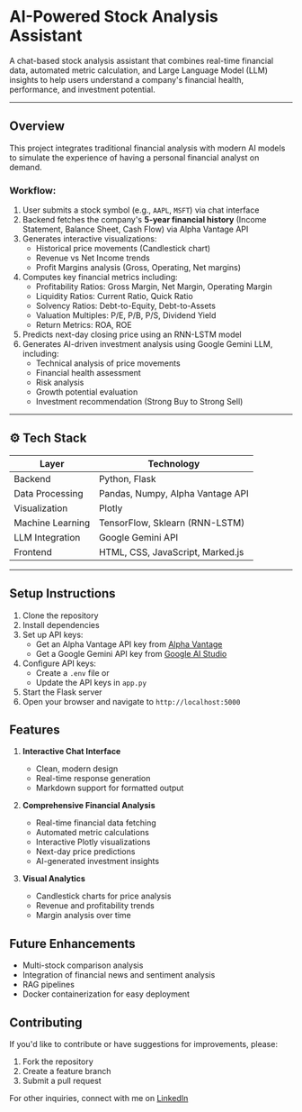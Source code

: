 # AI-Powered Stock Analysis Assistant

A chat-based stock analysis assistant that combines real-time financial data, automated metric calculation, and Large Language Model (LLM) insights to help users understand a company's financial health, performance, and investment potential.

---

## Overview

This project integrates traditional financial analysis with modern AI models to simulate the experience of having a personal financial analyst on demand.

### Workflow:

1. User submits a stock symbol (e.g., `AAPL`, `MSFT`) via chat interface
2. Backend fetches the company's **5-year financial history** (Income Statement, Balance Sheet, Cash Flow) via Alpha Vantage API
3. Generates interactive visualizations:
    - Historical price movements (Candlestick chart)
    - Revenue vs Net Income trends
    - Profit Margins analysis (Gross, Operating, Net margins)
4. Computes key financial metrics including:
    - Profitability Ratios: Gross Margin, Net Margin, Operating Margin
    - Liquidity Ratios: Current Ratio, Quick Ratio
    - Solvency Ratios: Debt-to-Equity, Debt-to-Assets
    - Valuation Multiples: P/E, P/B, P/S, Dividend Yield
    - Return Metrics: ROA, ROE
5. Predicts next-day closing price using an RNN-LSTM model
6. Generates AI-driven investment analysis using Google Gemini LLM, including:
    - Technical analysis of price movements
    - Financial health assessment
    - Risk analysis
    - Growth potential evaluation
    - Investment recommendation (Strong Buy to Strong Sell)

---

## ⚙️ Tech Stack

| Layer             | Technology                         |
|-------------------|-------------------------------------|
| Backend           | Python, Flask                      |
| Data Processing   | Pandas, Numpy, Alpha Vantage API   |
| Visualization     | Plotly                            |
| Machine Learning  | TensorFlow, Sklearn (RNN-LSTM)    |
| LLM Integration   | Google Gemini API                  |
| Frontend          | HTML, CSS, JavaScript, Marked.js   |

---

## Setup Instructions

1. Clone the repository
2. Install dependencies
3. Set up API keys:
   - Get an Alpha Vantage API key from [Alpha Vantage](https://www.alphavantage.co/)
   - Get a Google Gemini API key from [Google AI Studio](https://ai.google.dev/)
4. Configure API keys:
   - Create a `.env` file or
   - Update the API keys in `app.py`
5. Start the Flask server
6. Open your browser and navigate to `http://localhost:5000`

## Features

1. **Interactive Chat Interface**
   - Clean, modern design
   - Real-time response generation
   - Markdown support for formatted output

2. **Comprehensive Financial Analysis**
   - Real-time financial data fetching
   - Automated metric calculations
   - Interactive Plotly visualizations
   - Next-day price predictions
   - AI-generated investment insights

3. **Visual Analytics**
   - Candlestick charts for price analysis
   - Revenue and profitability trends
   - Margin analysis over time

## Future Enhancements

- Multi-stock comparison analysis
- Integration of financial news and sentiment analysis
- RAG pipelines
- Docker containerization for easy deployment

## Contributing

If you'd like to contribute or have suggestions for improvements, please:
1. Fork the repository
2. Create a feature branch
3. Submit a pull request

For other inquiries, connect with me on [LinkedIn](https://www.linkedin.com/in/juninnio-harris/)

